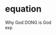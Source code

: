 # equation
Why God DONG is God                                                                                                                                                      
exp
